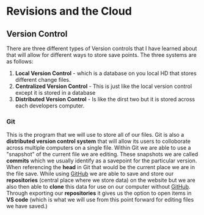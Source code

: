 # Revisions and the Cloud

## Version Control

There are three different types of Version controls that I have learned about that will allow for different 
ways to store save points.  The three systems are as follows:

1. **Local Version Control** - which is a database on you local HD that stores different change files.
2. **Centralized Version Control** - This is just like the local version control except it is stored in a database
3. **Distributed Version Control** - Is like the dirst two but it is stored across each developers computer.

### Git  

This is the program that we will use to store all of our files.  Git is also a **distributed version control system**
that will allow its users to colloborate across multiple computers on a single file.  Within Git we are 
able to use a "snapshot" of the current file we are editing.  These snapshots we are called **commits**
which we usually identify as a savepoint for the particular version.  When referencing the **head** in Git that would
be the current place we are in the file save.  While using [GitHub](https://www.Github.com) we are able to save and store our **repositories** (central place where we store data) on the website but we are also then able to **clone** this data for use 
on our computer without [GitHub](https://www.Github.com). 
Through exporting our **repositories** it gives us the option to open items in **VS code** (which is what we will use from this point forward for editing files we have saved.)
